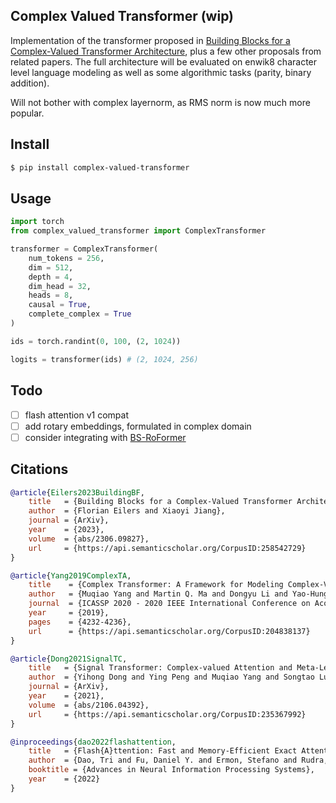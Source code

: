 ## Complex Valued Transformer (wip)

Implementation of the transformer proposed in <a href="https://arxiv.org/abs/2306.09827">Building Blocks for a Complex-Valued Transformer Architecture</a>, plus a few other proposals from related papers. The full architecture will be evaluated on enwik8 character level language modeling as well as some algorithmic tasks (parity, binary addition).

Will not bother with complex layernorm, as RMS norm is now much more popular.

## Install

```bash
$ pip install complex-valued-transformer
```

## Usage

```python
import torch
from complex_valued_transformer import ComplexTransformer

transformer = ComplexTransformer(
    num_tokens = 256,
    dim = 512,
    depth = 4,
    dim_head = 32,
    heads = 8,
    causal = True,
    complete_complex = True
)

ids = torch.randint(0, 100, (2, 1024))

logits = transformer(ids) # (2, 1024, 256)
```

## Todo

- [ ] flash attention v1 compat
- [ ] add rotary embeddings, formulated in complex domain
- [ ] consider integrating with <a href="https://github.com/lucidrains/BS-RoFormer">BS-RoFormer</a>

## Citations

```bibtex
@article{Eilers2023BuildingBF,
    title   = {Building Blocks for a Complex-Valued Transformer Architecture},
    author  = {Florian Eilers and Xiaoyi Jiang},
    journal = {ArXiv},
    year    = {2023},
    volume  = {abs/2306.09827},
    url     = {https://api.semanticscholar.org/CorpusID:258542729}
}
```

```bibtex
@article{Yang2019ComplexTA,
    title    = {Complex Transformer: A Framework for Modeling Complex-Valued Sequence},
    author   = {Muqiao Yang and Martin Q. Ma and Dongyu Li and Yao-Hung Hubert Tsai and Ruslan Salakhutdinov},
    journal  = {ICASSP 2020 - 2020 IEEE International Conference on Acoustics, Speech and Signal Processing (ICASSP)},
    year     = {2019},
    pages    = {4232-4236},
    url      = {https://api.semanticscholar.org/CorpusID:204838137}
}
```

```bibtex
@article{Dong2021SignalTC,
    title   = {Signal Transformer: Complex-valued Attention and Meta-Learning for Signal Recognition},
    author  = {Yihong Dong and Ying Peng and Muqiao Yang and Songtao Lu and Qingjiang Shi},
    journal = {ArXiv},
    year    = {2021},
    volume  = {abs/2106.04392},
    url     = {https://api.semanticscholar.org/CorpusID:235367992}
}
```

```bibtex
@inproceedings{dao2022flashattention,
    title   = {Flash{A}ttention: Fast and Memory-Efficient Exact Attention with {IO}-Awareness},
    author  = {Dao, Tri and Fu, Daniel Y. and Ermon, Stefano and Rudra, Atri and R{\'e}, Christopher},
    booktitle = {Advances in Neural Information Processing Systems},
    year    = {2022}
}
```

